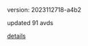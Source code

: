 version: 2023112718-a4b2

updated 91 avds

[details](https://github.com/0x74f917491bfa7ebfa379/ali_avd_db/blob/master/change_log/2023/11/27/18/a4b2.txt)